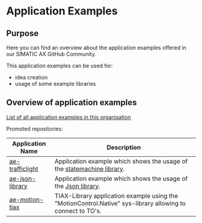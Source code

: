 # Application Examples

## Purpose

Here you can find an overview about the application examples offered in our SIMATIC AX GitHub Community.

This application examples can be used for:

- idea creation
- usage of some example libraries

## Overview of application examples

[List of all application examples in this organisation](https://github.com/search?q=topic%3Aapplication-example+org%3Asimatic-ax+fork%3Atrue&type=repositories)

Promoted repositories:

| Application Name | Description |
|-|-|
| [ae-trafficlight](https://github.com/simatic-ax/ae-trafficlight)                                            | Application example which shows the usage of the [statemachine library](https://github.com/simatic-ax/statemachine).    |
| [ae-json-library](https://github.com/simatic-ax/ae-json-library) | Application example which shows the usage of the [Json library](https://github.com/simatic-ax/json). |                           
| [ae-motion-tiax](https://github.com/simatic-ax/ae-motion-tiax)   | TIAX-Library application example using the "MotionControl.Native" sys-library allowing to connect to TO's. |

<!-- | [ae-sortingline](https://github.com/simatic-ax/ae-sortingline)   | Application example for a sorting line for items on a conveyor belt. In this example the usage of the [windowtracking library](https://github.com/simatic-ax/windowtracking) is shown. |                          
 -->
